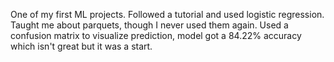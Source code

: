 One of my first ML projects. Followed a tutorial and used logistic regression. Taught me about parquets, though I never used them again. Used a confusion matrix to visualize prediction, model got a 84.22% accuracy which isn't great but it was a start.